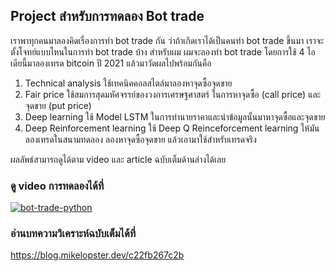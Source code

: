 ## Project สำหรับการทดลอง Bot trade

เราพาทุกคนมาลองคิดเรื่องการทำ bot trade กัน ว่าถ้าเกิดเราได้เป็นคนทำ bot trade ขึ้นมา เราจะตั้งโจทย์แบบไหนในการทำ bot trade บ้าง สำหรับผม ผมจะลองทำ bot trade โดยการใช้ 4 ไอเดียนี้มาลองเทรด bitcoin ปี 2021 แล้วมาวัดผลไปพร้อมกันคือ
1. Technical analysis ใช้เทคนิคคอลสไตล์มาลองหาจุดซื้อจุดขาย
2. Fair price ใช้สมการสุดมหัศจรรย์ของวงการเศรษฐศาสตร์ ในการหาจุดซื้อ (call price) และ จุดขาย (put price)
3. Deep learning ใช้ Model LSTM ในการทำนายราคาและนำข้อมูลนั้นมาหาจุดซื้อและจุดขาย
4. Deep Reinforcement learning ใช้ Deep Q Reinceforcement learning ให้มันลองเทรดในสนามทดลอง ลองหาจุดซื้อจุดขาย แล้วเอามาใช้สำหรับเทรดจริง

ผลลัพธ์สามารถดูได้ตาม video และ article ฉบับเต็มด้านล่างได้เลย

### ดู video การทดลองได้ที่
[![bot-trade-python](https://img.youtube.com/vi/5mCnhS_P99E/0.jpg)](https://youtu.be/5mCnhS_P99E)

### อ่านบทความวิเคราะห์ฉบับเต็มได้ที่
https://blog.mikelopster.dev/c22fb267c2b
